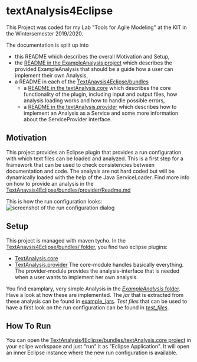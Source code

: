 # textAnalysis4Eclipse
This Project was coded for my Lab "Tools for Agile Modeling" at the KIT in the Wintersemester 2019/2020. 

The documentation is split up into 
- this README
  which describes the overall Motivation and Setup,
- the [README in the ExampleAnalysis project](https://github.com/maikefer/textAnalysis4Eclipse/tree/master/ExampleAnalysis/README.md)
   which describes the provided ExampleAnalysis that should be a guide how a user can implement their own Analysis,
- a README in each of the [TextAnaysis4Eclipse/bundles](https://github.com/maikefer/textAnalysis4Eclipse/tree/master/TextAnalysis4Eclipse/bundles)
  - a [README in the textAnalysis.core](https://github.com/maikefer/textAnalysis4Eclipse/blob/master/TextAnalysis4Eclipse/bundles/textAnalysis.core/README.md)
    which describes the core functionality of the plugin, including input and output files, how analysis loading works and how to handle possible errors,
  - a [README in the textAnalysis.provider](https://github.com/maikefer/textAnalysis4Eclipse/blob/master/TextAnalysis4Eclipse/bundles/textAnalysis.provider/README.md)
    which describes how to implement an Analysis as a Service and some more information about the ServiceProvider interface. 
 
## Motivation
This project provides an Eclipse plugin that provides a run configuration with which text files can be loaded and analyzed. This is a first step for a framework that can be used to check consistencies between documentation and code. The analysis are not hard coded but will be dynamically loaded with the help of the Java ServiceLoader. Find more info on how to provide an analysis in the [TextAnaysis4Eclipse/bundles/provider/Readme.md](https://github.com/maikefer/textAnalysis4Eclipse/blob/master/TextAnalysis4Eclipse/bundles/textAnalysis.provider/README.md)

This is how the run configuration looks:
![screenshot of the run configuration dialog](https://github.com/maikefer/textAnalysis4Eclipse/blob/master/docu/screen1.PNG "Run Configuration Dialog of textAnalysis4Eclipse")

## Setup
This project is managed with maven tycho. In the [TextAnaysis4Eclipse/bundles/ folder](https://github.com/maikefer/textAnalysis4Eclipse/tree/master/TextAnalysis4Eclipse/bundles), you find two eclipse plugins:
- [TextAnalysis.core](https://github.com/maikefer/textAnalysis4Eclipse/tree/master/TextAnalysis4Eclipse/bundles/textAnalysis.core)
- [TextAnalysis.provider](https://github.com/maikefer/textAnalysis4Eclipse/tree/master/TextAnalysis4Eclipse/bundles/textAnalysis.provider)
The core-module handles basically everything. The provider-module provides the analysis-interface that is needed when a user wants to implement her own analysis.

You find examplary, very simple Analysis in the [*ExampleAnalysis* folder](https://github.com/maikefer/textAnalysis4Eclipse/tree/master/ExampleAnalysis). Have a look at how these are implemented. The *jar* that is extracted from these analysis can be found in [example_jars](https://github.com/maikefer/textAnalysis4Eclipse/tree/master/example_jars). *Test files* that can be used to have a first look on the run configuration can be found in [*test_files*](https://github.com/maikefer/textAnalysis4Eclipse/tree/master/test_files). 

## How To Run
You can open the [TextAnalysis4Eclipse/bundles/textAnalysis.core project](https://github.com/maikefer/textAnalysis4Eclipse/tree/master/TextAnalysis4Eclipse/bundles/textAnalysis.core) in your eclipe workspace and just "run" it as "Eclipse Application". It will open an inner Eclipse instance where the new run configuration is available.
